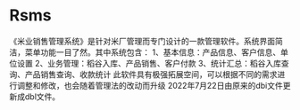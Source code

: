 # Rsms
 《米业销售管理系统》是针对米厂管理而专门设计的一款管理软件。系统界面简洁，菜单功能一目了然。其中系统包含： 1、基本信息：产品信息、客户信息、单位设置 2、业务管理：稻谷入库、产品销售、客户付款 3、统计汇总：稻谷入库查询、产品销售查询、收款统计 此软件具有极强拓展空间，可以根据不同的需求进行调整和修改，也会随着管理法的改动而升级
2022年7月22日由原来的dbi文件更新成dbl文件。
